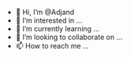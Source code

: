 - 👋 Hi, I’m @Adjand
- 👀 I’m interested in ...
- 🌱 I’m currently learning ...
- 💞️ I’m looking to collaborate on ...
- 📫 How to reach me ...

<!---
Adjand/Adjand is a ✨ special ✨ repository because its `README.md` (this file) appears on your GitHub profile.
You can click the Preview link to take a look at your changes.
--->
